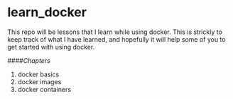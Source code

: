 # learn_docker
This repo will be lessons that I learn while using docker.  This is strickly to keep track of what I have learned, and hopefully it will help some of you to get started with using docker.


####_Chapters_
1. docker basics
2. docker images
3. docker containers
